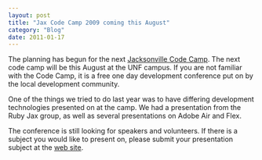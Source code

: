 ```yaml
---
layout: post
title: "Jax Code Camp 2009 coming this August"
category: "Blog"
date: 2011-01-17
---
```



The planning has begun for the next [Jacksonville Code Camp](http://www.jaxcodecamp.com/). The next code camp will be this August at the UNF campus. If you are not familiar with the Code Camp, it is a free one day development conference put on by the local development community.

One of the things we tried to do last year was to have differing development technologies presented on at the camp. We had a presentation from the Ruby Jax group, as well as several presentations on Adobe Air and Flex.

The conference is still looking for speakers and volunteers. If there is a subject you would like to present on, please submit your presentation subject at the [web site](http://www.jaxcodecamp.com/).